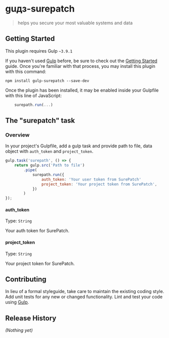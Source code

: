 # guдз-surepatch

> helps you secure your most valuable systems and data

## Getting Started
This plugin requires Gulp `~3.9.1`

If you haven't used [Gulp](https://gulpjs.com/) before, be sure to check out the [Getting Started](https://github.com/gulpjs/gulp/blob/v3.9.1/docs/getting-started.md) guide. Once you're familiar with that process, you may install this plugin with this command:

```shell
npm install gulp-surepatch --save-dev
```

Once the plugin has been installed, it may be enabled inside your Gulpfile with this line of JavaScript:

```js
    surepath.run(...)
```

## The "surepatch" task
### Overview
In your project's Gulpfile, add a gulp task and provide path to file, data object with `auth_token` and `project_token`.

```js
gulp.task('surepath', () => {
	return gulp.src('Path to file')
		.pipe(
            surepath.run({
                auth_token: 'Your user token from SurePatch'
                project_token: 'Your project token from SurePatch',
            })
        )
});
```
#### auth_token
Type: `String`

Your auth token for SurePatch.
#### project_token
Type: `String`

Your project token for SurePatch.

## Contributing
In lieu of a formal styleguide, take care to maintain the existing coding style. Add unit tests for any new or changed functionality. Lint and test your code using [Gulp](https://gulpjs.com/).

## Release History
_(Nothing yet)_